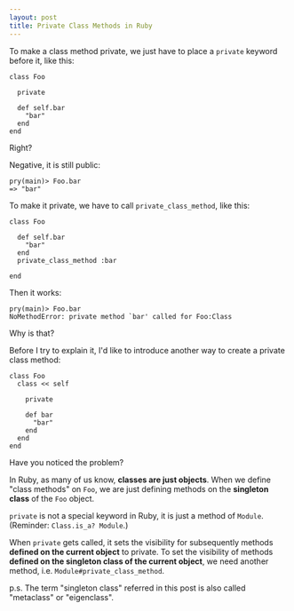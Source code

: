 ```yaml
---
layout: post
title: Private Class Methods in Ruby
---
```


To make a class method private, we just have to place a `private` keyword before it, like this:

    class Foo

      private

      def self.bar
        "bar"
      end
    end

Right?

Negative, it is still public:

    pry(main)> Foo.bar
    => "bar" 


To make it private, we have to call `private_class_method`, like this:

    class Foo

      def self.bar
        "bar"
      end
      private_class_method :bar

    end

Then it works:

    pry(main)> Foo.bar
    NoMethodError: private method `bar' called for Foo:Class


Why is that?

Before I try to explain it, I'd like to introduce another way to create a private class method:

    class Foo
      class << self

        private

        def bar
          "bar"
        end
      end
    end

Have you noticed the problem?

In Ruby, as many of us know, __classes are just objects__.
When we define "class methods" on `Foo`, we are just defining methods on the __singleton class__ of the `Foo` object.


`private` is not a special keyword in Ruby, it is just a method of `Module`. (Reminder: `Class.is_a? Module`.)

When `private` gets called, it sets the visibility for subsequently methods __defined on the current object__ to private.
To set the visibility of methods __defined on the singleton class of the current object__, we need another method, i.e. `Module#private_class_method`.


p.s. The term "singleton class" referred in this post is also called "metaclass" or "eigenclass".

